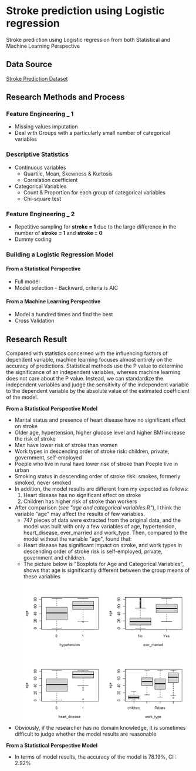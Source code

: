 # Stroke prediction using Logistic regression
Stroke prediction using Logistic regression from both Statistical and Machine Learning Perspective



## Data Source
[Stroke Prediction Dataset](https://www.kaggle.com/datasets/fedesoriano/stroke-prediction-dataset)



## Research Methods and Process

### Feature Engineering _ 1
* Missing values imputation
* Deal with Groups with a particularly small number of categorical variables

### Descriptive Statistics
* Continuous variables
  * Quartile, Mean, Skewness & Kurtosis
  * Correlation coefficient
* Categorical Variables
  * Count & Proportion for each group of categorical variables
  * Chi-square test

### Feature Engineering _ 2
* Repetitive sampling for **stroke = 1** due to the large difference in the number of **stroke = 1** and **stroke = 0**
* Dummy coding

### Building a Logistic Regression Model
#### From a Statistical Perspective
* Full model
* Model selection - Backward, criteria is AIC
#### From a Machine Learning Perspective
* Model a hundred times and find the best
* Cross Validation



## Research Result
Compared with statistics concerned with the influencing factors of dependent variable, machine learning focuses almost entirely on the accuracy of predictions. Statistical methods use the P value to determine the significance of an independent variables, whereas machine learning does not care about the P value. Instead, we can standardize the independent variables and judge the sensitivity of the independent variable to the dependent variable by the absolute value of the estimated coefficient of the model.

**From a Statistical Perspective Model**
* Marital status and presence of heart disease have no significant effect on stroke
* Older age, hypertension, higher glucose level and higher BMI increase the risk of stroke
* Men have lower risk of stroke than women
* Work types in descending order of stroke risk: children, private, government, self-employed
* Poeple who live in rural have lower risk of stroke than Poeple live in urban
* Smoking status in descending order of stroke risk: smokes, formerly smoked, never smoked
* In addition, the model results are different from my expected as follows:
  1. Heart disease has no significant effect on stroke
  2. Children has higher risk of stroke than workers
* After comparison (*see "age and categorical variables.R"*), I think the variable "age" may affect the results of few variables. 
  * 747 pieces of data were extracted from the original data, and the model was built with only a few variables of age, hypertension, heart_disease, ever_married and work_type. Then, compared to the model without the variable "age", found that:
  * Heart disease has significant impact on stroke, and work types in descending order of stroke risk is self-employed, private, government and children.
  * The picture below is "Boxplots for Age and Categorical Variables", shows that age is significantly different between the group means of these variables <br>
![Boxplots for Age and Categorical Variables](https://github.com/SajavaChang/Stroke-prediction-using-Logistic-regression/blob/main/Boxplots%20for%20Age%20and%20Categorical%20Variables.png)
* Obviously, if the researcher has no domain knowledge, it is sometimes difficult to judge whether the model results are reasonable

**From a Statistical Perspective Model**
* In terms of model results, the accuracy of the model is 78.19%, CI : 2.92%
